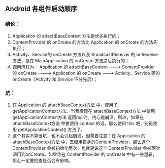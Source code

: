 ## Android 各组件启动顺序

### 结论：
1. Application 的 attachBaseContext 方法是优先执行的；
2. ContentProvider 的 onCreate 的方法比 Application 的 onCreate 的方法先执行；
3. Activity、Service的 onCreate 方法以及 BroadcastReceiver 的 onReceive 方法，是在 MainApplication 的 onCreate 方法之后执行的；
4. 调用流程为： Application 的 attachBaseContext ---> ContentProvider 的 onCreate ----> Application 的 onCreate ---> Activity、Service 等的 onCreate（Activity 和 Service 不分先后）；

### 坑：
1. 在 Application 的 attachBaseContext方法 中，使用了 getApplicationContext方法。当我发现在 attachBaseContext方法 中使用 getApplicationContext方法 返回null时，内心是崩溃。所以，如果在 attachBaseContext方法 中要使用 context 的话，那么使用 this 吧，别再使用 getApplicationContext() 方法了。
2. 这个其实不算很坑，也不会引起崩溃，但需要注意：在 Application 的 attachBaseContext方法 中，去调用自身的ContentProvider，那么这个 ContentProvider 会被初始化两次，也就是说这个 ContentProvider 会被两次调用到onCreate。如果你在 ContentProvider 的 onCreate 中有一些逻辑，那么一定要检查是否会有影响。



